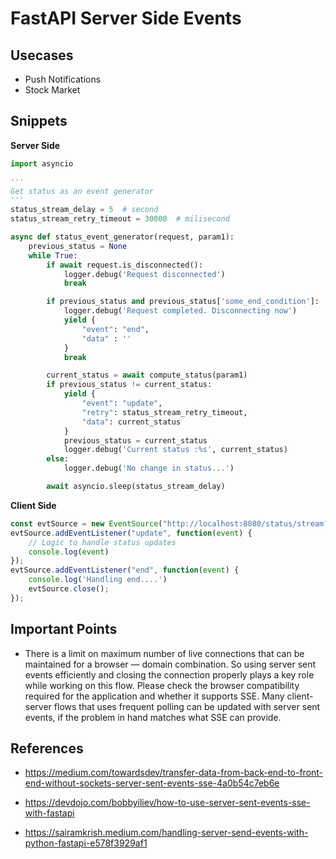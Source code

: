 # FastAPI Server Side Events

## Usecases

- Push Notifications
- Stock Market

## Snippets

**Server Side**

```python
import asyncio

'''
Get status as an event generator
'''
status_stream_delay = 5  # second
status_stream_retry_timeout = 30000  # milisecond

async def status_event_generator(request, param1):
    previous_status = None
    while True:
        if await request.is_disconnected():
            logger.debug('Request disconnected')
            break

        if previous_status and previous_status['some_end_condition']:
            logger.debug('Request completed. Disconnecting now')
            yield {
                "event": "end",
                "data" : ''
            }
            break

        current_status = await compute_status(param1)
        if previous_status != current_status:
            yield {
                "event": "update",
                "retry": status_stream_retry_timeout,
                "data": current_status
            }
            previous_status = current_status
            logger.debug('Current status :%s', current_status)
        else:
            logger.debug('No change in status...')

        await asyncio.sleep(status_stream_delay)
```

**Client Side**

```js
const evtSource = new EventSource("http://localhost:8080/status/stream?param1=test");
evtSource.addEventListener("update", function(event) {
    // Logic to handle status updates
    console.log(event)
});
evtSource.addEventListener("end", function(event) {
    console.log('Handling end....')
    evtSource.close();
});
```

## Important Points

- There is a limit on maximum number of live connections that can be maintained for a browser — domain combination. So using server sent events efficiently and closing the connection properly plays a key role while working on this flow. Please check the browser compatibility required for the application and whether it supports SSE. Many client-server flows that uses frequent polling can be updated with server sent events, if the problem in hand matches what SSE can provide.


## References

- https://medium.com/towardsdev/transfer-data-from-back-end-to-front-end-without-sockets-server-sent-events-sse-4a0b54c7eb6e

- https://devdojo.com/bobbyiliev/how-to-use-server-sent-events-sse-with-fastapi

- https://sairamkrish.medium.com/handling-server-send-events-with-python-fastapi-e578f3929af1
